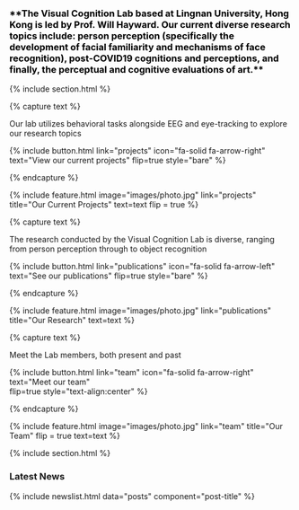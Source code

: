 ---
---

<h3 style = 'color:black'>**The Visual Cognition Lab based at Lingnan University, Hong Kong is led by Prof. Will Hayward. Our current diverse research topics include: person perception (specifically the development of facial familiarity and mechanisms of face recognition), post-COVID19 cognitions and perceptions, and finally, the perceptual and cognitive evaluations of art.**</h3>

{% include section.html %}

{% capture text %}

Our lab utilizes behavioral tasks alongside EEG and eye-tracking to explore our research topics

{%
  include button.html
  link="projects"
  icon="fa-solid fa-arrow-right"
  text="View our current projects"
  flip=true
  style="bare"
%}

{% endcapture %}

{%
  include feature.html
  image="images/photo.jpg"
  link="projects"
  title="Our Current Projects"
  text=text
  flip = true
%}

{% capture text %}

The research conducted by the Visual Cognition Lab is diverse, ranging from person perception through to object recognition

{%
  include button.html
  link="publications"
  icon="fa-solid fa-arrow-left"
  text="See our publications"
  flip=true
  style="bare"
%}

{% endcapture %}

{%
  include feature.html
  image="images/photo.jpg"
  link="publications"
  title="Our Research"
  text=text
%}

{% capture text %}

Meet the Lab members, both present and past 

{%
  include button.html
  link="team"
  icon="fa-solid fa-arrow-right"
  text="Meet our team"  
  flip=true
  style="text-align:center"
%}

{% endcapture %}

{%
  include feature.html
  image="images/photo.jpg"
  link="team"
  title="Our Team"
  flip = true
  text=text
%}

{% include section.html %}
### Latest News
{% include newslist.html data="posts" component="post-title" %}
